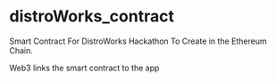 # distroWorks_contract
Smart Contract For DistroWorks Hackathon To Create in the Ethereum Chain.

Web3 links the smart contract to the app
